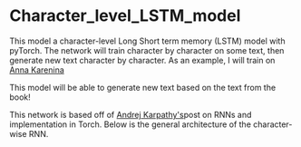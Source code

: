 # Character_level_LSTM_model

This model a character-level Long Short term memory (LSTM) model with pyTorch. The network will train character by character on some text, then generate new text character by character. As an example, I will train on [Anna Karenina](https://www.globalgreyebooks.com/anna-karenina-ebook.html)

 This model will be able to generate new text based on the text from the book!

This network is based off of [Andrej Karpathy's](http://karpathy.github.io/2015/05/21/rnn-effectiveness/)post on RNNs and implementation in Torch. Below is the general architecture of the character-wise RNN.
